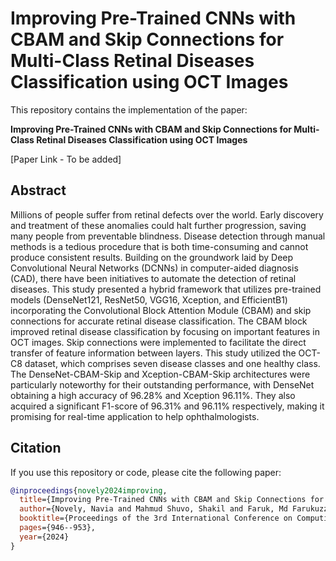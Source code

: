 # Improving Pre-Trained CNNs with CBAM and Skip Connections for Multi-Class Retinal Diseases Classification using OCT Images

This repository contains the implementation of the paper:

**Improving Pre-Trained CNNs with CBAM and Skip Connections for Multi-Class Retinal Diseases Classification using OCT Images**

[Paper Link - To be added]

## Abstract

Millions of people suffer from retinal defects over the world. Early discovery and treatment of these anomalies could halt further progression, saving many people from preventable blindness. Disease detection through manual methods is a tedious procedure that is both time-consuming and cannot produce consistent results. Building on the groundwork laid by Deep Convolutional Neural Networks (DCNNs) in computer-aided diagnosis (CAD), there have been initiatives to automate the detection of retinal diseases. This study presented a hybrid framework that utilizes pre-trained models (DenseNet121, ResNet50, VGG16, Xception, and EfficientB1) incorporating the Convolutional Block Attention Module (CBAM) and skip connections for accurate retinal disease classification. The CBAM block improved retinal disease classification by focusing on important features in OCT images. Skip connections were implemented to facilitate the direct transfer of feature information between layers. This study utilized the OCT-C8 dataset, which comprises seven disease classes and one healthy class. The DenseNet-CBAM-Skip and Xception-CBAM-Skip architectures were particularly noteworthy for their outstanding performance, with DenseNet obtaining a high accuracy of 96.28% and Xception 96.11%. They also acquired a significant F1-score of 96.31% and 96.11% respectively, making it promising for real-time application to help ophthalmologists.

## Citation

If you use this repository or code, please cite the following paper:

```bibtex
@inproceedings{novely2024improving,
  title={Improving Pre-Trained CNNs with CBAM and Skip Connections for Multi-Class Retinal Diseases Classification using OCT Images},
  author={Novely, Navia and Mahmud Shuvo, Shakil and Faruk, Md Farukuzzaman},
  booktitle={Proceedings of the 3rd International Conference on Computing Advancements},
  pages={946--953},
  year={2024}
}
``` 